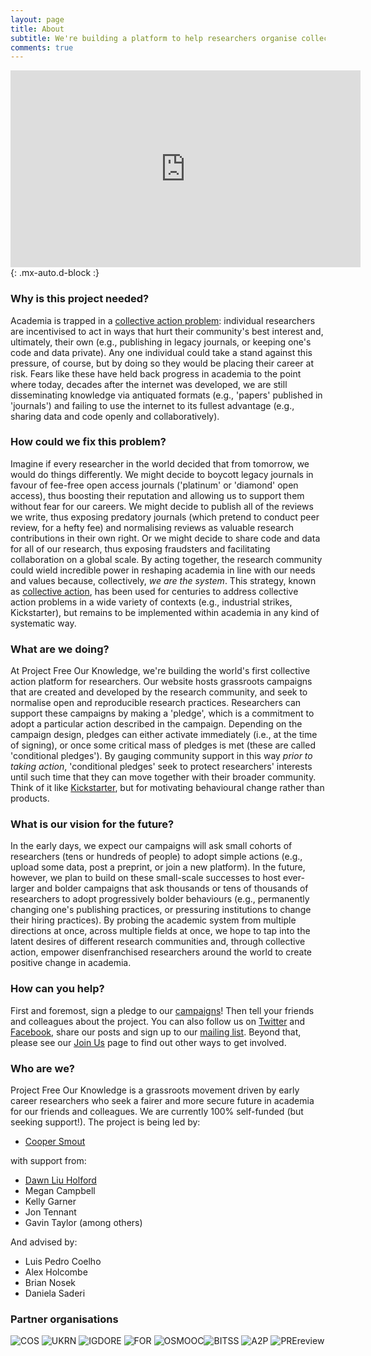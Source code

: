 ```yaml
---
layout: page
title: About
subtitle: We're building a platform to help researchers organise collective action in support of open and reproducible research practices
comments: true
---
```


<iframe width="560" height="315" style="text-align:center" src="https://www.youtube.com/embed/Q33K-nkzHj0" frameborder="0" allow="accelerometer; autoplay; clipboard-write; encrypted-media; gyroscope; picture-in-picture" allowfullscreen></iframe>{: .mx-auto.d-block :}

### Why is this project needed?
Academia is trapped in a [collective action problem](https://en.wikipedia.org/wiki/Collective_action_problem): individual researchers are incentivised to act in ways that hurt their community's best interest and, ultimately, their own (e.g., publishing in legacy journals, or keeping one's code and data private). Any one individual could take a stand against this pressure, of course, but by doing so they would be placing their career at risk. Fears like these have held back progress in academia to the point where today, decades after the internet was developed, we are still disseminating knowledge via antiquated formats (e.g., 'papers' published in 'journals') and failing to use the internet to its fullest advantage (e.g., sharing data and code openly and collaboratively).

### How could we fix this problem?
Imagine if every researcher in the world decided that from tomorrow, we would do things differently. We might decide to boycott legacy journals in favour of fee-free open access journals ('platinum' or 'diamond' open access), thus boosting their reputation and allowing us to support them without fear for our careers. We might decide to publish all of the reviews we write, thus exposing predatory journals (which pretend to conduct peer review, for a hefty fee) and normalising reviews as valuable research contributions in their own right. Or we might decide to share code and data for all of our research, thus exposing fraudsters and facilitating collaboration on a global scale. By acting together, the research community could wield incredible power in reshaping academia in line with our needs and values because, collectively, *we are the system*. This strategy, known as [collective action](https://en.wikipedia.org/wiki/Collective_action#:~:text=Collective%20action%20refers%20to%20action,and%20achieve%20a%20common%20objective.), has been used for centuries to address collective action problems in a wide variety of contexts (e.g., industrial strikes, Kickstarter), but remains to be implemented within academia in any kind of systematic way. 

### What are we doing?
At Project Free Our Knowledge, we're building the world's first collective action platform for researchers. Our website hosts grassroots campaigns that are created and developed by the research community, and seek to normalise open and reproducible research practices. Researchers can support these campaigns by making a 'pledge', which is a commitment to adopt a particular action described in the campaign. Depending on the campaign design, pledges can either activate immediately (i.e., at the time of signing), or once some critical mass of pledges is met (these are called 'conditional pledges'). By gauging community support in this way _prior to taking action_, 'conditional pledges' seek to protect researchers' interests until such time that they can move together with their broader community. Think of it like [Kickstarter](https://www.kickstarter.com/), but for motivating behavioural change rather than products.

### What is our vision for the future? 
In the early days, we expect our campaigns will ask small cohorts of researchers (tens or hundreds of people) to adopt simple actions (e.g., upload some data, post a preprint, or join a new platform). In the future, however, we plan to build on these small-scale successes to host ever-larger and bolder campaigns that ask thousands or tens of thousands of researchers to adopt progressively bolder behaviours (e.g., permanently changing one's publishing practices, or pressuring institutions to change their hiring practices). By probing the academic system from multiple directions at once, across multiple fields at once, we hope to tap into the latent desires of different research communities and, through collective action, empower disenfranchised researchers around the world to create positive change in academia.

### How can you help?
First and foremost, sign a pledge to our [campaigns](/)! Then tell your friends and colleagues about the project. You can also follow us on [Twitter](https://twitter.com/projectFOK) and [Facebook](https://www.facebook.com/projectFOK), share our posts and sign up to our [mailing list](http://eepurl.com/dFVBVz). Beyond that, please see our [Join Us](https://freeourknowledge.org/joinus/) page to find out other ways to get involved.

### Who are we?
Project Free Our Knowledge is a grassroots movement driven by early career researchers who seek a fairer and more secure future in academia for our friends and colleagues. We are currently 100% self-funded (but seeking support!). The project is being led by:

* [Cooper Smout](https://www.coopersmout.com/)

with support from:

* [Dawn Liu Holford](https://www.essex.ac.uk/people/liuda52701/dawn-holford)
* Megan Campbell
* Kelly Garner
* Jon Tennant
* Gavin Taylor
(among others)

And advised by:

* Luis Pedro Coelho
* Alex Holcombe
* Brian Nosek
* Daniela Saderi

### Partner organisations
![COS](assets/img/cos.png) ![UKRN](assets/img/UKRN.png) ![IGDORE](assets/img/IGDORE.png) 
![FOR](assets/img/future_of_research.png) ![OSMOOC](assets/img/osmooc.png)![BITSS](assets/img/bitss.png) 
![A2P](assets/img/Access2perspectives.png) ![PREreview](assets/img/PREreview.png)
